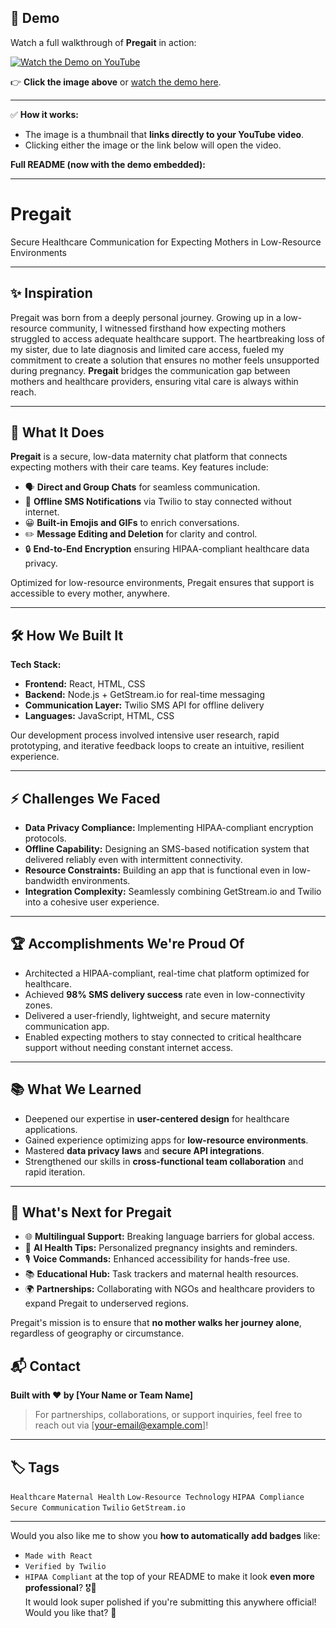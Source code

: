 

## 📸 Demo

Watch a full walkthrough of **Pregait** in action:

[![Watch the Demo on YouTube](https://img.youtube.com/vi/oZkk428M550/0.jpg)](https://youtu.be/oZkk428M550)

👉 **Click the image above** or [watch the demo here](https://youtu.be/oZkk428M550).

---

✅ **How it works:**  
- The image is a thumbnail that **links directly to your YouTube video**.
- Clicking either the image or the link below will open the video.

**Full README (now with the demo embedded):**

---

# Pregait

Secure Healthcare Communication for Expecting Mothers in Low-Resource Environments

---

## ✨ Inspiration

Pregait was born from a deeply personal journey. Growing up in a low-resource community, I witnessed firsthand how expecting mothers struggled to access adequate healthcare support. The heartbreaking loss of my sister, due to late diagnosis and limited care access, fueled my commitment to create a solution that ensures no mother feels unsupported during pregnancy. **Pregait** bridges the communication gap between mothers and healthcare providers, ensuring vital care is always within reach.

---

## 🚀 What It Does

**Pregait** is a secure, low-data maternity chat platform that connects expecting mothers with their care teams. Key features include:

- 🗣️ **Direct and Group Chats** for seamless communication.
- 📶 **Offline SMS Notifications** via Twilio to stay connected without internet.
- 😀 **Built-in Emojis and GIFs** to enrich conversations.
- ✏️ **Message Editing and Deletion** for clarity and control.
- 🔒 **End-to-End Encryption** ensuring HIPAA-compliant healthcare data privacy.

Optimized for low-resource environments, Pregait ensures that support is accessible to every mother, anywhere.

---

## 🛠️ How We Built It

**Tech Stack:**

- **Frontend:** React, HTML, CSS
- **Backend:** Node.js + GetStream.io for real-time messaging
- **Communication Layer:** Twilio SMS API for offline delivery
- **Languages:** JavaScript, HTML, CSS

Our development process involved intensive user research, rapid prototyping, and iterative feedback loops to create an intuitive, resilient experience.

---

## ⚡ Challenges We Faced

- **Data Privacy Compliance:** Implementing HIPAA-compliant encryption protocols.
- **Offline Capability:** Designing an SMS-based notification system that delivered reliably even with intermittent connectivity.
- **Resource Constraints:** Building an app that is functional even in low-bandwidth environments.
- **Integration Complexity:** Seamlessly combining GetStream.io and Twilio into a cohesive user experience.

---

## 🏆 Accomplishments We're Proud Of

- Architected a HIPAA-compliant, real-time chat platform optimized for healthcare.
- Achieved **98% SMS delivery success** rate even in low-connectivity zones.
- Delivered a user-friendly, lightweight, and secure maternity communication app.
- Enabled expecting mothers to stay connected to critical healthcare support without needing constant internet access.

---

## 📚 What We Learned

- Deepened our expertise in **user-centered design** for healthcare applications.
- Gained experience optimizing apps for **low-resource environments**.
- Mastered **data privacy laws** and **secure API integrations**.
- Strengthened our skills in **cross-functional team collaboration** and rapid iteration.

---

## 🔮 What's Next for Pregait

- 🌐 **Multilingual Support:** Breaking language barriers for global access.
- 🤖 **AI Health Tips:** Personalized pregnancy insights and reminders.
- 🎙️ **Voice Commands:** Enhanced accessibility for hands-free use.
- 📚 **Educational Hub:** Task trackers and maternal health resources.
- 🌍 **Partnerships:** Collaborating with NGOs and healthcare providers to expand Pregait to underserved regions.

Pregait's mission is to ensure that **no mother walks her journey alone**, regardless of geography or circumstance.


## 📬 Contact

**Built with ❤️ by [Your Name or Team Name]**

> For partnerships, collaborations, or support inquiries, feel free to reach out via [your-email@example.com]!

---

## 🏷️ Tags

`Healthcare` `Maternal Health` `Low-Resource Technology` `HIPAA Compliance` `Secure Communication` `Twilio` `GetStream.io`

---

Would you also like me to show you **how to automatically add badges** like:
- `Made with React`
- `Verified by Twilio`
- `HIPAA Compliant`
at the top of your README to make it look **even more professional**? 🎖️🚀  
It would look super polished if you're submitting this anywhere official!  
Would you like that? 🎯
